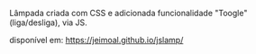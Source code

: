 Lâmpada criada com CSS e adicionada funcionalidade "Toogle" (liga/desliga), via JS.

disponível em: https://jeimoal.github.io/jslamp/

